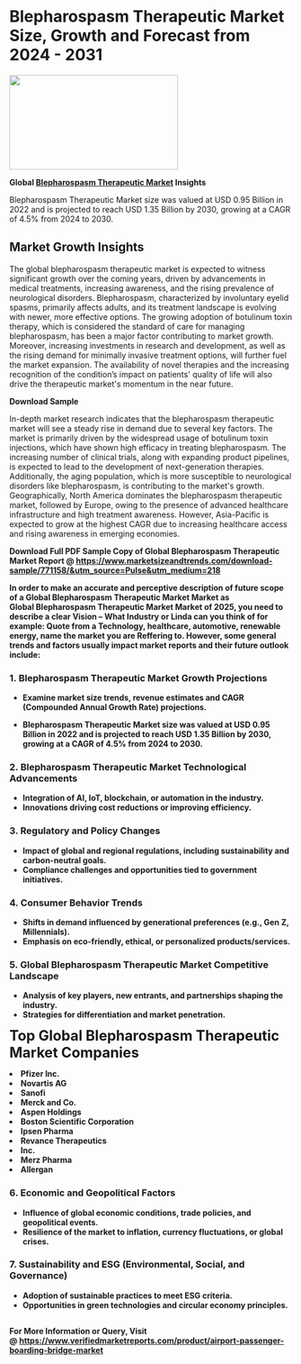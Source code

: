 <H1>Blepharospasm Therapeutic Market Size, Growth and Forecast from 2024 - 2031</H1><img class="aligncenter size-medium wp-image-584254" src="https://thirdeyenews.in/wp-content/uploads/2024/09/Global-Market-Research-300x168.jpeg" alt="" width="300" height="168" /><p><strong>Global&nbsp;<a href="https://www.marketsizeandtrends.com/download-sample/771158/&amp;utm_source=Pulse&amp;utm_medium=218">Blepharospasm Therapeutic Market</a> Insights</strong></p><p>Blepharospasm Therapeutic Market size was valued at USD 0.95 Billion in 2022 and is projected to reach USD 1.35 Billion by 2030, growing at a CAGR of 4.5% from 2024 to 2030.</p><p><h2>Market Growth Insights</h2> <p>The global blepharospasm therapeutic market is expected to witness significant growth over the coming years, driven by advancements in medical treatments, increasing awareness, and the rising prevalence of neurological disorders. Blepharospasm, characterized by involuntary eyelid spasms, primarily affects adults, and its treatment landscape is evolving with newer, more effective options. The growing adoption of botulinum toxin therapy, which is considered the standard of care for managing blepharospasm, has been a major factor contributing to market growth. Moreover, increasing investments in research and development, as well as the rising demand for minimally invasive treatment options, will further fuel the market expansion. The availability of novel therapies and the increasing recognition of the condition’s impact on patients' quality of life will also drive the therapeutic market's momentum in the near future. </p> <p><strong>Download Sample</strong></p> <p>In-depth market research indicates that the blepharospasm therapeutic market will see a steady rise in demand due to several key factors. The market is primarily driven by the widespread usage of botulinum toxin injections, which have shown high efficacy in treating blepharospasm. The increasing number of clinical trials, along with expanding product pipelines, is expected to lead to the development of next-generation therapies. Additionally, the aging population, which is more susceptible to neurological disorders like blepharospasm, is contributing to the market's growth. Geographically, North America dominates the blepharospasm therapeutic market, followed by Europe, owing to the presence of advanced healthcare infrastructure and high treatment awareness. However, Asia-Pacific is expected to grow at the highest CAGR due to increasing healthcare access and rising awareness in emerging economies.</p> <p><strong></p><p><span class=""><strong>Download Full PDF Sample Copy of Global Blepharospasm Therapeutic Market Report</strong> @ <a href="https://www.marketsizeandtrends.com/download-sample/771158/&amp;utm_source=Pulse&amp;utm_medium=218" target="_blank">https://www.marketsizeandtrends.com/download-sample/771158/&amp;utm_source=Pulse&amp;utm_medium=218</a></span></p><p>In order to make an accurate and perceptive description of future scope of a Global&nbsp;Blepharospasm Therapeutic Market Market as Global&nbsp;Blepharospasm Therapeutic Market Market of 2025, you need to describe a clear Vision &ndash; What Industry or Linda can you think of for example: Quote from a Technology, healthcare, automotive, renewable energy, name the market you are Reffering to. However, some general trends and factors usually impact market reports and their future outlook include:</p><h3>1.&nbsp;<strong>Blepharospasm Therapeutic Market Growth Projections</strong></h3><ul><li>Examine market size trends, revenue estimates and CAGR (Compounded Annual Growth Rate) projections.</li><li><p>Blepharospasm Therapeutic Market size was valued at USD 0.95 Billion in 2022 and is projected to reach USD 1.35 Billion by 2030, growing at a CAGR of 4.5% from 2024 to 2030.</p></li></ul><h3>2.&nbsp;<strong>Blepharospasm Therapeutic Market Technological Advancements</strong></h3><ul><li>Integration of AI, IoT, blockchain, or automation in the industry.</li><li>Innovations driving cost reductions or improving efficiency.</li></ul><h3>3.&nbsp;<strong>Regulatory and Policy Changes</strong></h3><ul><li>Impact of global and regional regulations, including sustainability and carbon-neutral goals.</li><li>Compliance challenges and opportunities tied to government initiatives.</li></ul><h3>4.&nbsp;<strong>Consumer Behavior Trends</strong></h3><ul><li>Shifts in demand influenced by generational preferences (e.g., Gen Z, Millennials).</li><li>Emphasis on eco-friendly, ethical, or personalized products/services.</li></ul><h3>5.&nbsp;<strong>Global Blepharospasm Therapeutic Market Competitive Landscape</strong></h3><ul><li>Analysis of key players, new entrants, and partnerships shaping the industry.</li><li>Strategies for differentiation and market penetration.</li></ul><p data-pm-slice="1 1 []"><span style="color: inherit; font-family: inherit; font-size: 25px;">Top Global Blepharospasm Therapeutic Market Companies</span></p><div class="" data-test-id=""><p><li>Pfizer Inc.</li><li> Novartis AG</li><li> Sanofi</li><li> Merck and Co.</li><li> Aspen Holdings</li><li> Boston Scientific Corporation</li><li> Ipsen Pharma</li><li> Revance Therapeutics</li><li> Inc.</li><li> Merz Pharma</li><li> Allergan</li></p></div><h3>6.&nbsp;<strong>Economic and Geopolitical Factors</strong></h3><ul><li>Influence of global economic conditions, trade policies, and geopolitical events.</li><li>Resilience of the market to inflation, currency fluctuations, or global crises.</li></ul><h3>7.&nbsp;<strong>Sustainability and ESG (Environmental, Social, and Governance)</strong></h3><ul><li>Adoption of sustainable practices to meet ESG criteria.</li><li>Opportunities in green technologies and circular economy principles.</li></ul><h2><strong style="font-size: 14px;">For More Information or Query, Visit @&nbsp;</strong><a style="background-color: #ffffff; font-size: 14px;" href="https://www.marketsizeandtrends.com/report/blepharospasm-therapeutic-market/" target="_blank">https://www.verifiedmarketreports.com/product/airport-passenger-boarding-bridge-market</a></h2>

